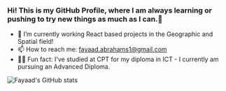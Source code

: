 ### Hi! This is my GitHub Profile, where I am always learning or pushing to try new things as much as I can.👋

- 🔭 I’m currently working React based projects in the Geographic and Spatial field!
- 📫 How to reach me: fayaad.abrahams1@gmail.com
- 🏃‍♂️ Fun fact: I've studied at CPT for my diploma in ICT - I currently am pursuing an Advanced Diploma.



![Fayaad's GitHub stats](https://github-readme-stats.vercel.app/api?username=FayaadAbrahams&show_icons=true&theme=onedark)
